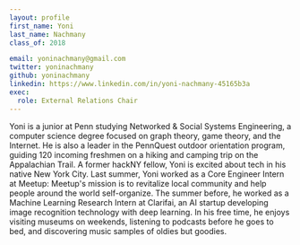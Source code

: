 ```yaml
---
layout: profile
first_name: Yoni
last_name: Nachmany
class_of: 2018

email: yoninachmany@gmail.com
twitter: yoninachmany
github: yoninachmany
linkedin: https://www.linkedin.com/in/yoni-nachmany-45165b3a
exec:
  role: External Relations Chair
---
```


Yoni is a junior at Penn studying Networked & Social Systems Engineering, a
computer science degree focused on graph theory, game theory, and the Internet.
He is also a leader in the PennQuest outdoor orientation program, guiding 120
incoming freshmen on a hiking and camping trip on the Appalachian Trail.
A former hackNY fellow, Yoni is excited about tech in his native New York City.
Last summer, Yoni worked as a Core Engineer Intern at Meetup: Meetup's mission
is to revitalize local community and help people around the world self-organize.
The summer before, he worked as a Machine Learning Research Intern at Clarifai,
an AI startup developing image recognition technology with deep learning.
In his free time, he enjoys visiting museums on weekends, listening to podcasts
before he goes to bed, and discovering music samples of oldies but goodies.
